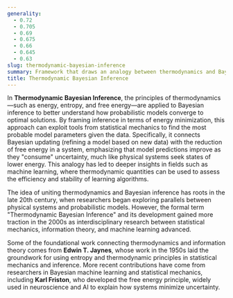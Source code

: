 ```yaml
---
generality:
  - 0.72
  - 0.705
  - 0.69
  - 0.675
  - 0.66
  - 0.645
  - 0.63
slug: thermodynamic-bayesian-inference
summary: Framework that draws an analogy between thermodynamics and Bayesian probability theory to infer statistical models by treating inference as an energy-minimizing process.
title: Thermodynamic Bayesian Inference
---
```


In **Thermodynamic Bayesian Inference**, the principles of thermodynamics—such as energy, entropy, and free energy—are applied to Bayesian inference to better understand how probabilistic models converge to optimal solutions. By framing inference in terms of energy minimization, this approach can exploit tools from statistical mechanics to find the most probable model parameters given the data. Specifically, it connects Bayesian updating (refining a model based on new data) with the reduction of free energy in a system, emphasizing that model predictions improve as they "consume" uncertainty, much like physical systems seek states of lower energy. This analogy has led to deeper insights in fields such as machine learning, where thermodynamic quantities can be used to assess the efficiency and stability of learning algorithms.

The idea of uniting thermodynamics and Bayesian inference has roots in the late 20th century, when researchers began exploring parallels between physical systems and probabilistic models. However, the formal term "Thermodynamic Bayesian Inference" and its development gained more traction in the 2000s as interdisciplinary research between statistical mechanics, information theory, and machine learning advanced.

Some of the foundational work connecting thermodynamics and information theory comes from **Edwin T. Jaynes**, whose work in the 1950s laid the groundwork for using entropy and thermodynamic principles in statistical mechanics and inference. More recent contributions have come from researchers in Bayesian machine learning and statistical mechanics, including **Karl Friston**, who developed the free energy principle, widely used in neuroscience and AI to explain how systems minimize uncertainty.
